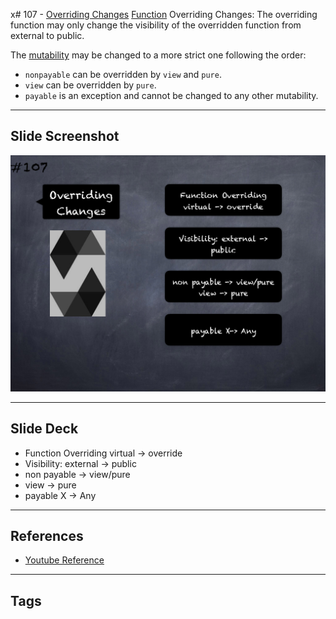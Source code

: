 x# 107 - [Overriding Changes](Overriding%20Changes.md)
[Function](../Solidity101/Functions.md) Overriding Changes: The overriding function may only change the visibility of the overridden function from external to public. 

The [mutability](../Solidity101/Function%20Mutability.md) may be changed to a more strict one following the order: 

- `nonpayable` can be overridden by `view` and `pure`. 
- `view` can be overridden by `pure`. 
- `payable` is an exception and cannot be changed to any other mutability.

___
## Slide Screenshot
![107.png](../images/solidity201/107.png)
___
## Slide Deck
- Function Overriding virtual -> override
- Visibility: external -> public
- non payable -> view/pure
- view -> pure
- payable X -> Any
___
## References
- [Youtube Reference](https://youtu.be/3bFgsmsQXrE?t=578)
___
## Tags